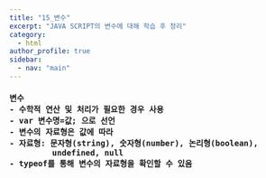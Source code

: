 ```yaml
---
title: "15_변수"
excerpt: "JAVA SCRIPT의 변수에 대해 학습 후 정리"
category: 
  - html
author_profile: true
sidebar:
  - nav: "main" 
---
```

<h4>
<pre>
변수
- 수학적 연산 및 처리가 필요한 경우 사용
- var 변수명=값; 으로 선언
- 변수의 자료형은 값에 따라 
- 자료형: 문자형(string), 숫자형(number), 논리형(boolean),
         undefined, null
- typeof를 통해 변수의 자료형을 확인할 수 있음
